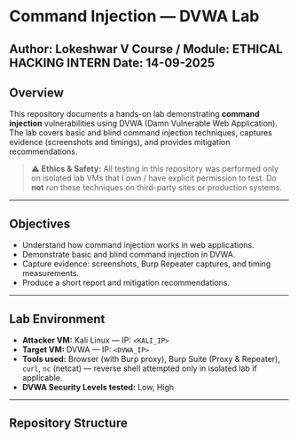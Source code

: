 # Command Injection — DVWA Lab

**Author:** Lokeshwar V 
**Course / Module:** ETHICAL HACKING INTERN
**Date:** 14-09-2025
---

## Overview
This repository documents a hands-on lab demonstrating **command injection** vulnerabilities using DVWA (Damn Vulnerable Web Application). The lab covers basic and blind command injection techniques, captures evidence (screenshots and timings), and provides mitigation recommendations.

> ⚠️ **Ethics & Safety:** All testing in this repository was performed only on isolated lab VMs that I own / have explicit permission to test. Do **not** run these techniques on third-party sites or production systems.

---

## Objectives
- Understand how command injection works in web applications.  
- Demonstrate basic and blind command injection in DVWA.  
- Capture evidence: screenshots, Burp Repeater captures, and timing measurements.  
- Produce a short report and mitigation recommendations.

---

## Lab Environment
- **Attacker VM:** Kali Linux — IP: `<KALI_IP>`  
- **Target VM:** DVWA — IP: `<DVWA_IP>`  
- **Tools used:** Browser (with Burp proxy), Burp Suite (Proxy & Repeater), `curl`, `nc` (netcat) — reverse shell attempted only in isolated lab if applicable.  
- **DVWA Security Levels tested:** Low, High

---

## Repository Structure
